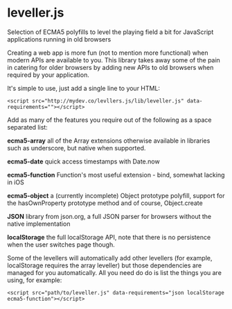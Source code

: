 leveller.js
===========

Selection of ECMA5 polyfills to level the playing field a bit for JavaScript applications running in old browsers

Creating a web app is more fun (not to mention more functional) when modern APIs are available to you. This library takes away some of the pain in catering for older browsers by adding new APIs to old browsers when required by your application.

It's simple to use, just add a single line to your HTML:

    <script src="http://mydev.co/levllers.js/lib/leveller.js" data-requirements=""></script>

Add as many of the features you require out of the following as a space separated list:

**ecma5-array** all of the Array extensions otherwise available in libraries such as underscore, but native when supported.

**ecma5-date** quick access timestamps with Date.now

**ecma5-function** Function's most useful extension - bind, somewhat lacking in iOS

**ecma5-object** a (currently incomplete) Object prototype polyfill, support for the hasOwnProperty prototype method and of course, Object.create

**JSON** library from json.org, a full JSON parser for browsers without the native implementation

**localStorage** the full localStorage API, note that there is no persistence when the user switches page though.

Some of the levellers will automatically add other levellers (for example, localStorage requires the array leveller) but those dependencies are managed for you automatically. All you need do do is list the things you are using, for example:

    <script src="path/to/leveller.js" data-requirements="json localStorage ecma5-function"></script>

